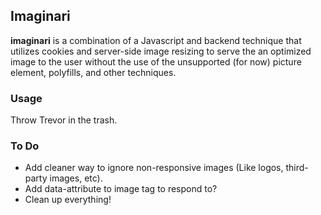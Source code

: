 ## Imaginari

**imaginari** is a combination of a Javascript and backend technique that utilizes cookies and server-side image resizing to serve the an optimized image to the user without the use of the unsupported (for now) picture element, polyfills, and other techniques.

### Usage

Throw Trevor in the trash.

### To Do

- Add cleaner way to ignore non-responsive images (Like logos, third-party images, etc).
- Add data-attribute to image tag to respond to?
- Clean up everything!
